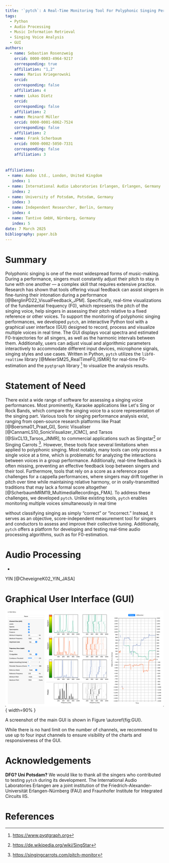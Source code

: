 ```yaml
---
title: '`pytch`: A Real-Time Monitoring Tool For Polyphonic Singing Performances'
tags:
  - Python
  - Audio Processing
  - Music Information Retrieval
  - Singing Voice Analysis
  - GUI
authors:
  - name: Sebastian Rosenzweig
    orcid: 0000-0003-4964-9217
    corresponding: true
    affiliation: "1,2"
  - name: Marius Kriegerowski
    orcid:
    corresponding: false
    affiliation: 4
  - name: Lukas Dietz
    orcid:
    corresponding: false
    affiliation: 2
  - name: Meinard Müller
    orcid: 0000-0001-6062-7524
    corresponding: false
    affiliation: 2
  - name: Frank Scherbaum
    orcid: 0000-0002-5050-7331
    corresponding: false
    affiliation: 3


affiliations:
 - name: Audoo Ltd., London, United Kingdom
   index: 1
 - name: International Audio Laboratories Erlangen, Erlangen, Germany
   index: 2
 - name: University of Potsdam, Potsdam, Germany
   index: 3
 - name: Independent Researcher, Berlin, Germany
   index: 4
 - name: Tantive GmbH, Nürnberg, Germany
   index: 5
date: 7 March 2025
bibliography: paper.bib
---
```


# Summary
Polyphonic singing is one of the most widespread forms of music-making. During a performance, singers must constantly adjust their pitch to stay in tune with one another — a complex skill that requires extensive practice. Research has shown that tools offering visual feedback can assist singers in fine-tuning their intonation during a performance [@BerglinPD22_VisualFeedback_JPM]. Specifically, real-time visualizations of the fundamental frequency (F0), which represents the pitch of the singing voice, help singers in assessing their pitch relative to a fixed reference or other voices.
To support the monitoring of polyphonic singing performances, we developed `pytch`, an interactive Python tool with a graphical user interface (GUI) designed to record, process and visualize multiple voices in real time. The GUI displays vocal spectra and estimated F0-trajectories for all singers, as well as the harmonic intervals between them. Additionally, users can adjust visual and algorithmic parameters interactively to accommodate different input devices, microphone signals, singing styles and use cases. Written in Python, `pytch` utilizes the `libf0-realtime` library [@MeierSM25_RealTimeF0_ISMIR] for real-time F0-estimation and the `pyqtgraph` library [^1] to visualize the analysis results.

[^1]: <https://www.pyqtgraph.org>

# Statement of Need
There exist a wide range of software for assessing a singing voice performances. Most prominently, Karaoke applications like Let's Sing or Rock Bands, which compare the singing voice to a score representation of the singing part.
Various tools for singing performance analysis exist, ranging from open-source research platforms like Praat [@Boersma01_Praat_GI], Sonic Visualiser [@CannamLS10_SonicVisualizer_ICMC], and Tarsos [@SixCL13_Tarsos_JNMR], to commercial applications such as Singstar[^2] or Singing Carrots [^3]. However, these tools face several limitations when applied to polyphonic singing. Most notably, many tools can only process a single voice at a time, which is problematic for analyzing the interactions between voices in a group performance. Additionally, real-time feedback is often missing, preventing an effective feedback loop between singers and their tool. Furthermore, tools that rely on a score as a reference pose challenges for a cappella performances, where singers may drift together in pitch over time while maintaining relative harmony, or in orally-transmitted traditions that may lack a formal score altogether [@ScherbaumMRM19_MultimediaRecordings_FMA]. To address these challenges, we developed `pytch`. Unlike existing tools, `pytch` enables monitoring multiple voices simultaneously in real time


without classifying singing as simply “correct” or “incorrect.” Instead, it serves as an objective, score-independent measurement tool for singers and conductors to assess and improve their collective tuning. Additionally, `pytch` offers a platform for developing and testing real-time audio processing algorithms, such as for F0-estimation.

[^2]: <https://de.wikipedia.org/wiki/SingStar>
[^3]: <https://singingcarrots.com/pitch-monitor>

# Audio Processing
*
YIN [@CheveigneK02_YIN_JASA]

# Graphical User Interface (GUI)
![`pytch` GUI.\label{fig:GUI}](../pictures/screenshot.png){ width=90% }

A screenshot of the main GUI is shown in Figure \autoref{fig:GUI}.

While there is no hard limit on the number of channels, we recommend to use up to four input channels to ensure visibility of the charts and responsiveness of the GUI.



# Acknowledgements
**DFG? Uni Potsdam?**
We would like to thank all the singers who contributed to testing `pytch` during its development. The International Audio Laboratories Erlangen are a joint institution of the Friedrich-Alexander-Universität Erlangen-Nürnberg (FAU) and Fraunhofer Institute for Integrated Circuits IIS.

# References
